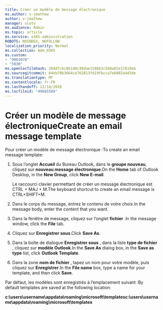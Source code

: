 ```yaml
---
title: Créer un modèle de message électronique
ms.author: v-jmathew
author: v-jmathew
manager: scotv
ms.audience: Admin
ms.topic: article
ms.service: o365-administration
ROBOTS: NOINDEX, NOFOLLOW
localization_priority: Normal
ms.collection: Adm_O365
ms.custom:
- "9003070"
- "5830"
ms.openlocfilehash: 284d7cbc8b140c49dae158663c560a65e17810eb
ms.sourcegitcommit: 64eb79b3664ce762813fd19fbcca7e6002a4d3de
ms.translationtype: MT
ms.contentlocale: fr-FR
ms.lasthandoff: 12/14/2020
ms.locfileid: "49665589"
---
```

# <a name="create-an-email-message-template"></a><span data-ttu-id="e3a73-102">Créer un modèle de message électronique</span><span class="sxs-lookup"><span data-stu-id="e3a73-102">Create an email message template</span></span>

<span data-ttu-id="e3a73-103">Pour créer un modèle de message électronique :</span><span class="sxs-lookup"><span data-stu-id="e3a73-103">To create an email message template:</span></span>

1. <span data-ttu-id="e3a73-104">Sous l’onglet **Accueil** du Bureau Outlook, dans le **groupe nouveau**, cliquez sur **nouveau message électronique**.</span><span class="sxs-lookup"><span data-stu-id="e3a73-104">On the **Home** tab of Outlook Desktop, in the **New Group**, click **New E-mail**.</span></span>

    <span data-ttu-id="e3a73-105">Le raccourci clavier permettant de créer un message électronique est CTRL + MAJ + M.</span><span class="sxs-lookup"><span data-stu-id="e3a73-105">The keyboard shortcut to create an email message is CTRL+SHIFT+M.</span></span>

2. <span data-ttu-id="e3a73-106">Dans le corps du message, entrez le contenu de votre choix.</span><span class="sxs-lookup"><span data-stu-id="e3a73-106">In the message body, enter the content that you want.</span></span>
3. <span data-ttu-id="e3a73-107">Dans la fenêtre de message, cliquez sur l’onglet **fichier** .</span><span class="sxs-lookup"><span data-stu-id="e3a73-107">In the message window, click the **File** tab.</span></span>
4. <span data-ttu-id="e3a73-108">Cliquez sur **Enregistrer sous**.</span><span class="sxs-lookup"><span data-stu-id="e3a73-108">Click **Save As**.</span></span>
5. <span data-ttu-id="e3a73-109">Dans la boîte de dialogue **Enregistrer sous** , dans la liste **type de fichier** , cliquez sur **modèle Outlook**.</span><span class="sxs-lookup"><span data-stu-id="e3a73-109">In the **Save As** dialog box, in the **Save as type** list, click **Outlook Template**.</span></span>
6. <span data-ttu-id="e3a73-110">Dans la zone **nom de fichier** , tapez un nom pour votre modèle, puis cliquez sur **Enregistrer**.</span><span class="sxs-lookup"><span data-stu-id="e3a73-110">In the **File name** box, type a name for your template, and then click **Save**.</span></span>

<span data-ttu-id="e3a73-111">Par défaut, les modèles sont enregistrés à l’emplacement suivant :</span><span class="sxs-lookup"><span data-stu-id="e3a73-111">By default templates are saved at the following location:</span></span>

<span data-ttu-id="e3a73-112">**c:\users\username\appdata\roaming\microsoft\templates**</span><span class="sxs-lookup"><span data-stu-id="e3a73-112">**c:\users\username\appdata\roaming\microsoft\templates**</span></span>
